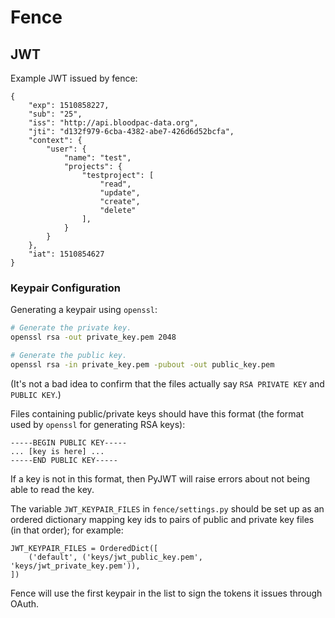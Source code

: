 # Fence

## JWT

Example JWT issued by fence:
```
{
    "exp": 1510858227,
    "sub": "25",
    "iss": "http://api.bloodpac-data.org",
    "jti": "d132f979-6cba-4382-abe7-426d6d52bcfa",
    "context": {
        "user": {
            "name": "test",
            "projects": {
                "testproject": [
                    "read",
                    "update",
                    "create",
                    "delete"
                ],
            }
        }
    },
    "iat": 1510854627
}
```

### Keypair Configuration

Generating a keypair using `openssl`:
```bash
# Generate the private key.
openssl rsa -out private_key.pem 2048

# Generate the public key.
openssl rsa -in private_key.pem -pubout -out public_key.pem
```
(It's not a bad idea to confirm that the files actually say `RSA PRIVATE KEY`
and `PUBLIC KEY`.)

Files containing public/private keys should have this format (the format used
by `openssl` for generating RSA keys):
```
-----BEGIN PUBLIC KEY-----
... [key is here] ...
-----END PUBLIC KEY-----
```
If a key is not in this format, then PyJWT will raise errors about not being
able to read the key.

The variable `JWT_KEYPAIR_FILES` in `fence/settings.py` should be set up as an
ordered dictionary mapping key ids to pairs of public and private key files (in
that order); for example:
```
JWT_KEYPAIR_FILES = OrderedDict([
    ('default', ('keys/jwt_public_key.pem', 'keys/jwt_private_key.pem')),
])
```
Fence will use the first keypair in the list to sign the tokens it issues
through OAuth.
